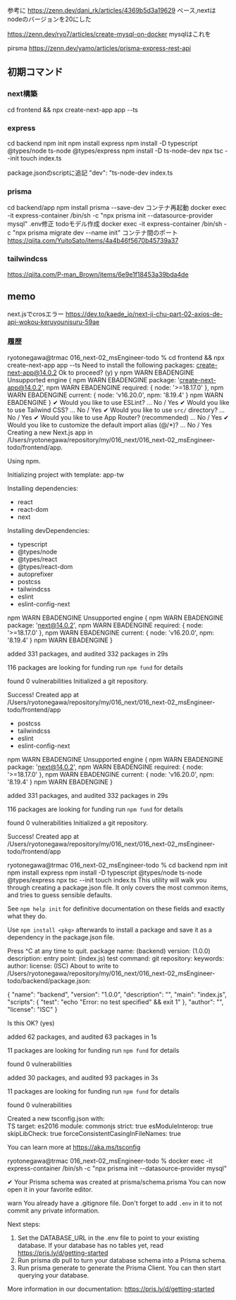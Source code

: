 参考に
https://zenn.dev/dani_rk/articles/4369b5d3a19629
ベース,nextはnodeのバージョンを20にした


https://zenn.dev/ryo7/articles/create-mysql-on-docker
mysqlはこれを

pirsma
https://zenn.dev/yamo/articles/prisma-express-rest-api

## 初期コマンド
### next構築
cd frontend && npx create-next-app app --ts 
### express 
cd backend
npm init 
npm install express
npm install -D typescript @types/node ts-node @types/express
npm install -D ts-node-dev
npx tsc --init
touch index.ts

package.jsonのscriptに追記
"dev": "ts-node-dev index.ts

### prisma
cd backend/app
npm install prisma --save-dev
コンテナ再起動
docker exec -it express-container /bin/sh -c "npx prisma init --datasource-provider mysql" 
.env修正
todoモデル作成
docker exec -it express-container /bin/sh -c "npx prisma migrate dev --name init"
コンテナ間のポート
https://qiita.com/YuitoSato/items/4a4b46f5670b45739a37


### tailwindcss
https://qiita.com/P-man_Brown/items/6e9e1f18453a39bda4de

## memo
next.jsでcrosエラー
https://dev.to/kaede_io/next-ji-chu-part-02-axios-de-api-wokou-keruyounisuru-59ae




### 履歴
ryotonegawa@trmac 016_next-02_msEngineer-todo % cd frontend && npx create-next-app app --ts 
Need to install the following packages:
  create-next-app@14.0.2
Ok to proceed? (y) y
npm WARN EBADENGINE Unsupported engine {
npm WARN EBADENGINE   package: 'create-next-app@14.0.2',
npm WARN EBADENGINE   required: { node: '>=18.17.0' },
npm WARN EBADENGINE   current: { node: 'v16.20.0', npm: '8.19.4' }
npm WARN EBADENGINE }
✔ Would you like to use ESLint? … No / Yes
✔ Would you like to use Tailwind CSS? … No / Yes
✔ Would you like to use `src/` directory? … No / Yes
✔ Would you like to use App Router? (recommended) … No / Yes
✔ Would you like to customize the default import alias (@/*)? … No / Yes
Creating a new Next.js app in /Users/ryotonegawa/repository/my/016_next/016_next-02_msEngineer-todo/frontend/app.

Using npm.

Initializing project with template: app-tw 


Installing dependencies:
- react
- react-dom
- next

Installing devDependencies:
- typescript
- @types/node
- @types/react
- @types/react-dom
- autoprefixer
- postcss
- tailwindcss
- eslint
- eslint-config-next

npm WARN EBADENGINE Unsupported engine {
npm WARN EBADENGINE   package: 'next@14.0.2',
npm WARN EBADENGINE   required: { node: '>=18.17.0' },
npm WARN EBADENGINE   current: { node: 'v16.20.0', npm: '8.19.4' }
npm WARN EBADENGINE }

added 331 packages, and audited 332 packages in 29s

116 packages are looking for funding
  run `npm fund` for details

found 0 vulnerabilities
Initialized a git repository.

Success! Created app at /Users/ryotonegawa/repository/my/016_next/016_next-02_msEngineer-todo/frontend/app




- postcss
- tailwindcss
- eslint
- eslint-config-next

npm WARN EBADENGINE Unsupported engine {
npm WARN EBADENGINE   package: 'next@14.0.2',
npm WARN EBADENGINE   required: { node: '>=18.17.0' },
npm WARN EBADENGINE   current: { node: 'v16.20.0', npm: '8.19.4' }
npm WARN EBADENGINE }

added 331 packages, and audited 332 packages in 29s

116 packages are looking for funding
  run `npm fund` for details

found 0 vulnerabilities
Initialized a git repository.

Success! Created app at /Users/ryotonegawa/repository/my/016_next/016_next-02_msEngineer-todo/frontend/app





ryotonegawa@trmac 016_next-02_msEngineer-todo % cd backend
npm init
npm install express
npm install -D typescript @types/node ts-node @types/express
npx tsc --init
touch index.ts
This utility will walk you through creating a package.json file.
It only covers the most common items, and tries to guess sensible defaults.

See `npm help init` for definitive documentation on these fields
and exactly what they do.

Use `npm install <pkg>` afterwards to install a package and
save it as a dependency in the package.json file.

Press ^C at any time to quit.
package name: (backend) 
version: (1.0.0) 
description: 
entry point: (index.js) 
test command: 
git repository: 
keywords: 
author: 
license: (ISC) 
About to write to /Users/ryotonegawa/repository/my/016_next/016_next-02_msEngineer-todo/backend/package.json:

{
  "name": "backend",
  "version": "1.0.0",
  "description": "",
  "main": "index.js",
  "scripts": {
    "test": "echo \"Error: no test specified\" && exit 1"
  },
  "author": "",
  "license": "ISC"
}


Is this OK? (yes) 

added 62 packages, and audited 63 packages in 1s

11 packages are looking for funding
  run `npm fund` for details

found 0 vulnerabilities

added 30 packages, and audited 93 packages in 3s

11 packages are looking for funding
  run `npm fund` for details

found 0 vulnerabilities

Created a new tsconfig.json with:                                                                                       
                                                                                                                     TS 
  target: es2016
  module: commonjs
  strict: true
  esModuleInterop: true
  skipLibCheck: true
  forceConsistentCasingInFileNames: true


You can learn more at https://aka.ms/tsconfig



ryotonegawa@trmac 016_next-02_msEngineer-todo % docker exec -it express-container /bin/sh -c "npx prisma init --datasource-provider mysql" 

✔ Your Prisma schema was created at prisma/schema.prisma
  You can now open it in your favorite editor.

warn You already have a .gitignore file. Don't forget to add `.env` in it to not commit any private information.

Next steps:
1. Set the DATABASE_URL in the .env file to point to your existing database. If your database has no tables yet, read https://pris.ly/d/getting-started
2. Run prisma db pull to turn your database schema into a Prisma schema.
3. Run prisma generate to generate the Prisma Client. You can then start querying your database.

More information in our documentation:
https://pris.ly/d/getting-started
